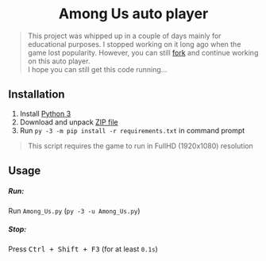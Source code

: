 <h1 align="center">Among Us auto player</h1>

> This project was whipped up in a couple of days mainly for educational purposes. I stopped working on it long ago when the game lost popularity. However, you can still [fork](https://github.com/npanuhin/Among-Us/fork) and continue working on this auto player.<br>I hope you can still get this code running...

## Installation

1. Install [Python 3](https://www.python.org)
2. Download and unpack [ZIP file](https://github.com/npanuhin/Among-Us/archive/master.zip)
3. Run `py -3 -m pip install -r requirements.txt` in command prompt

> This script requires the game to run in FullHD (1920x1080) resolution

## Usage

##### Run:

Run `Among_Us.py` (`py -3 -u Among_Us.py`)

##### Stop:

Press <kbd>Ctrl + Shift + F3</kbd> (for at least `0.1s`)
